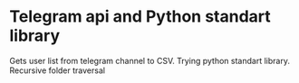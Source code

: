 # Telegram api and Python standart library
Gets user list from telegram channel to CSV. Trying python standart library. Recursive folder traversal
